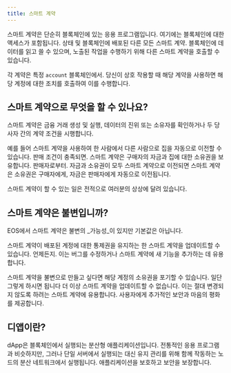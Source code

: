 ```yaml
---
title: 스마트 계약
---
```


스마트 계약은 단순히 블록체인에 있는 응용 프로그램입니다. 여기에는 블록체인에 대한 액세스가 포함됩니다.
상태 및 블록체인에 배포된 다른 모든 스마트 계약. 블록체인에 데이터를 읽고 쓸 수 있으며,
노출된 작업을 수행하기 위해 다른 스마트 계약을 호출할 수 있습니다.

각 계약은 특정 `account` 블록체인에서. 당신이 상호 작용할 때
해당 계약을 사용하면 해당 계정에 대한 조치를 호출하여 이를 수행합니다.

## 스마트 계약으로 무엇을 할 수 있나요?

스마트 계약은 금융 거래 생성 및 실행,
데이터의 진위 또는 소유자를 확인하거나 두 당사자 간의 계약 조건을 시행합니다.

예를 들어 스마트 계약을 사용하여 한 사람에서 다른 사람으로 집을 자동으로 이전할 수 있습니다.
판매 조건이 충족되면. 스마트 계약은 구매자의 자금과 집에 대한 소유권을 보유합니다.
판매자로부터. 자금과 소유권이 모두 스마트 계약으로 이전되면 스마트 계약은
소유권은 구매자에게, 자금은 판매자에게 자동으로 이전됩니다.

스마트 계약이 할 수 있는 일은 전적으로 여러분의 상상에 달려 있습니다.

## 스마트 계약은 불변입니까?

EOS에서 스마트 계약은 불변의 _가능성_이 있지만 기본값은 아닙니다.

스마트 계약이 배포된 계정에 대한 통제권을 유지하는 한 스마트 계약을 업데이트할 수 있습니다.
언제든지. 이는 버그를 수정하거나 스마트 계약에 새 기능을 추가하는 데 유용합니다.

스마트 계약을 불변으로 만들고 싶다면 해당 계정의 소유권을 포기할 수 있습니다. 일단 그렇게 하시면 됩니다
더 이상 스마트 계약을 업데이트할 수 없습니다. 이는 절대 변경되지 않도록 하려는 스마트 계약에 유용합니다.
사용자에게 추가적인 보안과 마음의 평화를 제공합니다.

## 디앱이란?

dApp은 블록체인에서 실행되는 분산형 애플리케이션입니다. 전통적인 응용 프로그램과 비슷하지만,
그러나 단일 서버에서 실행되는 대신 유지 관리를 위해 함께 작동하는 노드의 분산 네트워크에서 실행됩니다.
애플리케이션을 보호하고 보안을 보장합니다.




